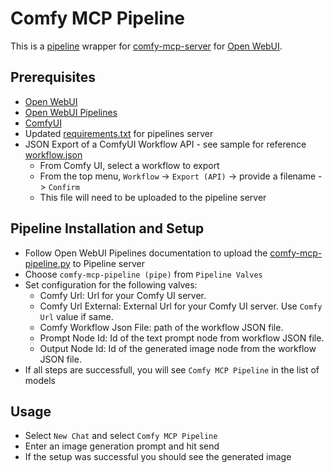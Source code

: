 # Comfy MCP Pipeline

This is a [pipeline](https://docs.openwebui.com/pipelines/) wrapper for [comfy-mcp-server](https://pypi.org/project/comfy-mcp-server/) for [Open WebUI](https://docs.openwebui.com/).

## Prerequisites

- [Open WebUI](https://docs.openwebui.com/getting-started/quick-start)
- [Open WebUI Pipelines](https://docs.openwebui.com/pipelines/#-quick-start-with-docker)
- [ComfyUI](https://www.comfy.org/download)
- Updated [requirements.txt](requirements.txt) for pipelines server
- JSON Export of a ComfyUI Workflow API - see sample for reference [workflow.json](workflow.json)
    - From Comfy UI, select a workflow to export
    - From the top menu, `Workflow` -> `Export (API)` -> provide a filename -> `Confirm`
    - This file will need to be uploaded to the pipeline server

## Pipeline Installation and Setup

- Follow Open WebUI Pipelines documentation to upload the [comfy-mcp-pipeline.py](comfy-mcp-pipeline.py) to Pipeline server
- Choose `comfy-mcp-pipeline (pipe)` from `Pipeline Valves`
- Set configuration for the following valves:
    - Comfy Url: Url for your Comfy UI server.
    - Comfy Url External: External Url for your Comfy UI server. Use `Comfy Url` value if same.
    - Comfy Workflow Json File: path of the workflow JSON file.
    - Prompt Node Id: Id of the text prompt node from workflow JSON file.
    - Output Node Id: Id of the generated image node from the workflow JSON file.
- If all steps are successfull, you will see `Comfy MCP Pipeline` in the list of models

## Usage

- Select `New Chat` and select `Comfy MCP Pipeline`
- Enter an image generation prompt and hit send
- If the setup was successful you should see the generated image 


